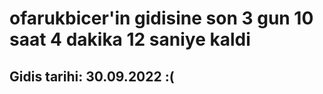 # ofarukbicer'in gidisine son 3 gun 10 saat 4 dakika 12 saniye kaldi

## Gidis tarihi: 30.09.2022 :(